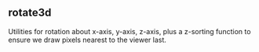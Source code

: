 ## rotate3d

Utilities for rotation about x-axis, y-axis, z-axis, plus a z-sorting function to ensure we draw pixels nearest to the viewer last.

